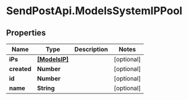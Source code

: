 # SendPostApi.ModelsSystemIPPool

## Properties

Name | Type | Description | Notes
------------ | ------------- | ------------- | -------------
**iPs** | [**[ModelsIP]**](ModelsIP.md) |  | [optional] 
**created** | **Number** |  | [optional] 
**id** | **Number** |  | [optional] 
**name** | **String** |  | [optional] 


